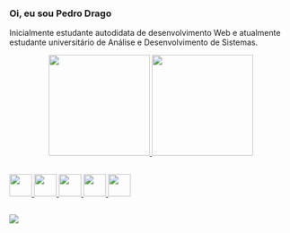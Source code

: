 <!-- <a href="https://github.com/PeterJPD">
<div align="center">
<a href="github.com/PeterJPD">
  <img height="180em" src="https://github-readme-stats.vercel.app/api?username=PeterJPD&show_icons=true&theme=dark&include_all_commits=true&count_private=true"/>
  <img height="180em" src="https://github-readme-stats.vercel.app/api/top-langs/?username=PeterJPD&layout=compact&langs_count=7&theme=dark"/>
</div>
 -->
<h3>Oi, eu sou Pedro Drago</h3>
<p>Inicialmente estudante autodidata de desenvolvimento Web e atualmente estudante universitário de Análise e Desenvolvimento de Sistemas.</p>
<div align="center">
  <a href="https://github.com/PeterJPD">
  <img height="180em" src="https://github-readme-stats.vercel.app/api?username=PeterJPD&show_icons=true&theme=slateorange&include_all_commits=true&count_private=true"/>
  <img height="180em" src="https://github-readme-stats.vercel.app/api/top-langs/?username=PeterJPD&layout=compact&langs_count=7&theme=slateorange"/>
</div>

<div>

##

</div>
<img height="40" src="https://cdn.jsdelivr.net/gh/devicons/devicon/icons/ruby/ruby-original.svg" />
<img height="40" src="https://cdn.jsdelivr.net/gh/devicons/devicon/icons/html5/html5-original.svg" />
<img height="40" src="https://cdn.jsdelivr.net/gh/devicons/devicon/icons/css3/css3-original.svg" />
<img height="40" src="https://cdn.jsdelivr.net/gh/devicons/devicon/icons/javascript/javascript-original.svg" />
<img height="40" src="https://cdn.jsdelivr.net/gh/devicons/devicon/icons/python/python-original.svg" />          
<div>

##

</div>
<div>
  <a href="https://www.linkedin.com/in/pedro-drago/"><img src="https://img.shields.io/badge/LinkedIn-0077B5?style=for-the-badge&logo=linkedin&logoColor=white"/>
</div>
